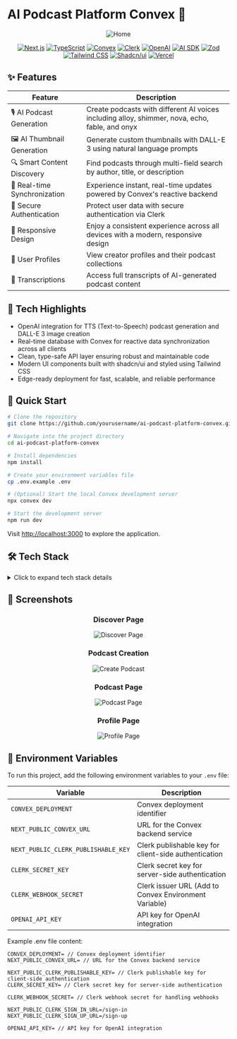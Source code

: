 # AI Podcast Platform Convex 🚀

<div align="center">

![Home](/public/project-image/home.png)

[![Next.js](https://img.shields.io/badge/Next.js-black?style=for-the-badge&logo=next.js&logoColor=white)](https://nextjs.org/)
[![TypeScript](https://img.shields.io/badge/TypeScript-007ACC?style=for-the-badge&logo=typescript&logoColor=white)](https://www.typescriptlang.org/)
[![Convex](https://img.shields.io/badge/Convex-000000?style=for-the-badge&logo=convex&logoColor=white)](https://www.convex.dev/)
[![Clerk](https://img.shields.io/badge/Clerk-6C47FF?style=for-the-badge&logo=clerk&logoColor=white)](https://clerk.com/)
[![OpenAI](https://img.shields.io/badge/OpenAI-000000?style=for-the-badge&logo=openai&logoColor=white)](https://openai.com/)
[![AI SDK](https://img.shields.io/badge/AI_SDK-000000?style=for-the-badge&logo=ai&logoColor=white)](https://sdk.vercel.ai/)
[![Zod](https://img.shields.io/badge/Zod-3068B7?style=for-the-badge&logo=zod&logoColor=white)](https://zod.dev/)
[![Tailwind CSS](https://img.shields.io/badge/Tailwind_CSS-06B6D4?style=for-the-badge&logo=tailwind-css&logoColor=white)](https://tailwindcss.com/)
[![Shadcn/ui](https://img.shields.io/badge/Shadcn/ui-000000?style=for-the-badge&logo=shadcnui&logoColor=white)](https://ui.shadcn.com/)
[![Vercel](https://img.shields.io/badge/Vercel-000000?style=for-the-badge&logo=vercel&logoColor=white)](https://vercel.com/)

</div>

## ✨ Features

<div align="center">

| Feature                      | Description                                                                                    |
| ---------------------------- | ---------------------------------------------------------------------------------------------- |
| 🎙️ AI Podcast Generation     | Create podcasts with different AI voices including alloy, shimmer, nova, echo, fable, and onyx |
| 🖼️ AI Thumbnail Generation   | Generate custom thumbnails with DALL-E 3 using natural language prompts                        |
| 🔍 Smart Content Discovery   | Find podcasts through multi-field search by author, title, or description                      |
| 🔄 Real-time Synchronization | Experience instant, real-time updates powered by Convex's reactive backend                     |
| 🔐 Secure Authentication     | Protect user data with secure authentication via Clerk                                         |
| 📱 Responsive Design         | Enjoy a consistent experience across all devices with a modern, responsive design              |
| 👥 User Profiles             | View creator profiles and their podcast collections                                            |
| 💬 Transcriptions            | Access full transcripts of AI-generated podcast content                                        |

</div>

## 🌟 Tech Highlights

- OpenAI integration for TTS (Text-to-Speech) podcast generation and DALL-E 3 image creation
- Real-time database with Convex for reactive data synchronization across all clients
- Clean, type-safe API layer ensuring robust and maintainable code
- Modern UI components built with shadcn/ui and styled using Tailwind CSS
- Edge-ready deployment for fast, scalable, and reliable performance

## 🚀 Quick Start

```bash
# Clone the repository
git clone https://github.com/yourusername/ai-podcast-platform-convex.git

# Navigate into the project directory
cd ai-podcast-platform-convex

# Install dependencies
npm install

# Create your environment variables file
cp .env.example .env

# (Optional) Start the local Convex development server
npx convex dev

# Start the development server
npm run dev
```

Visit [http://localhost:3000](http://localhost:3000) to explore the application.

## 🛠️ Tech Stack

<details>
  <summary>Click to expand tech stack details</summary>
  
### Core Frameworks

- **[Next.js](https://nextjs.org/)** - React framework with App Router for server-side rendering and static site generation
- **[TypeScript](https://www.typescriptlang.org/)** - Enhances development experience with robust type safety
- **[React](https://reactjs.org/)** - Library for building interactive user interfaces

### Backend & Data

- **[Convex](https://www.convex.dev/)** - Real-time backend that simplifies dynamic data management and synchronization
- **[Uploadstuff](https://uploadstuff.vercel.app/)** - For handling file uploads to the Convex backend

### Authentication

- **[Clerk](https://clerk.com/)** - Complete authentication and user management solution

### Artificial Intelligence

- **[OpenAI](https://openai.com/)** - Powers the podcast TTS generation and image creation features
- **[AI SDK](https://sdk.vercel.ai/)** - Tools for AI feature integration

### Form Management & Validation

- **[React Hook Form](https://react-hook-form.com/)** - Efficient form management
- **[Zod](https://zod.dev/)** - Type-first schema validation for safe form handling

### UI & Styling

- **[Tailwind CSS](https://tailwindcss.com/)** - Utility-first CSS framework for rapid UI development
- **[Shadcn/ui](https://ui.shadcn.com/)** - Unstyled, accessible components built with Radix UI and Tailwind
- **[Lucide Icons](https://lucide.dev/)** - Beautiful, consistent icon set
- **[Embla Carousel](https://www.embla-carousel.com/)** - Flexible carousel/slider library
- **[Sonner](https://sonner.emilkowal.ski/)** - Toast notifications for React applications

### Development & Deployment

- **[ESLint](https://eslint.org/)** - Code quality and consistency
- **[Prettier](https://prettier.io/)** - Automated code formatting
- **[Vercel](https://vercel.com/)** - Deployment platform optimized for Next.js

</details>

## 📸 Screenshots

<div align="center">

### Discover Page

![Discover Page](/public/project-image/discover.png)

### Podcast Creation

![Create Podcast](/public/project-image/create-podcast.png)

### Podcast Page

![Podcast Page](/public/project-image/podcast-page.png)

### Profile Page

![Profile Page](/public/project-image/profile.png)

</div>

## 🔐 Environment Variables

To run this project, add the following environment variables to your `.env` file:

| Variable                            | Description                                           |
| ----------------------------------- | ----------------------------------------------------- |
| `CONVEX_DEPLOYMENT`                 | Convex deployment identifier                          |
| `NEXT_PUBLIC_CONVEX_URL`            | URL for the Convex backend service                    |
| `NEXT_PUBLIC_CLERK_PUBLISHABLE_KEY` | Clerk publishable key for client-side authentication  |
| `CLERK_SECRET_KEY`                  | Clerk secret key for server-side authentication       |
| `CLERK_WEBHOOK_SECRET`              | Clerk issuer URL (Add to Convex Environment Variable) |
| `OPENAI_API_KEY`                    | API key for OpenAI integration                        |

Example .env file content:

```
CONVEX_DEPLOYMENT= // Convex deployment identifier
NEXT_PUBLIC_CONVEX_URL= // URL for the Convex backend service

NEXT_PUBLIC_CLERK_PUBLISHABLE_KEY= // Clerk publishable key for client-side authentication
CLERK_SECRET_KEY= // Clerk secret key for server-side authentication

CLERK_WEBHOOK_SECRET= // Clerk webhook secret for handling webhooks

NEXT_PUBLIC_CLERK_SIGN_IN_URL=/sign-in
NEXT_PUBLIC_CLERK_SIGN_UP_URL=/sign-up

OPENAI_API_KEY= // API key for OpenAI integration
```

